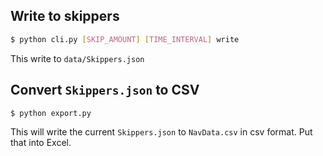 ## Write to skippers
```bash
$ python cli.py [SKIP_AMOUNT] [TIME_INTERVAL] write
```
This write to `data/Skippers.json`

## Convert `Skippers.json` to CSV
```
$ python export.py
```
This will write the current `Skippers.json` to `NavData.csv` in csv format. Put that into Excel.
